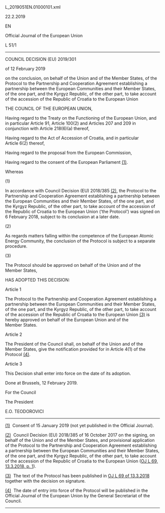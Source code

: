  L\_2019051EN.01000101.xml

  

22.2.2019   

EN

Official Journal of the European Union

L 51/1

* * *

COUNCIL DECISION (EU) 2019/301

of 12 February 2019

on the conclusion, on behalf of the Union and of the Member States, of the Protocol to the Partnership and Cooperation Agreement establishing a partnership between the European Communities and their Member States, of the one part, and the Kyrgyz Republic, of the other part, to take account of the accession of the Republic of Croatia to the European Union

THE COUNCIL OF THE EUROPEAN UNION,

Having regard to the Treaty on the Functioning of the European Union, and in particular Article 91, Article 100(2) and Articles 207 and 209 in conjunction with Article 218(6)(a) thereof,

Having regard to the Act of Accession of Croatia, and in particular Article 6(2) thereof,

Having regard to the proposal from the European Commission,

Having regard to the consent of the European Parliament [(1)](#ntr1-L_2019051EN.01000101-E0001).

Whereas

  

(1)

In accordance with Council Decision (EU) 2018/385 [(2)](#ntr2-L_2019051EN.01000101-E0002), the Protocol to the Partnership and Cooperation Agreement establishing a partnership between the European Communities and their Member States, of the one part, and the Kyrgyz Republic, of the other part, to take account of the accession of the Republic of Croatia to the European Union (‘the Protocol’) was signed on 6 February 2018, subject to its conclusion at a later date.

  

(2)

As regards matters falling within the competence of the European Atomic Energy Community, the conclusion of the Protocol is subject to a separate procedure.

  

(3)

The Protocol should be approved on behalf of the Union and of the Member States,

HAS ADOPTED THIS DECISION:

Article 1

The Protocol to the Partnership and Cooperation Agreement establishing a partnership between the European Communities and their Member States, of the one part, and the Kyrgyz Republic, of the other part, to take account of the accession of the Republic of Croatia to the European Union [(3)](#ntr3-L_2019051EN.01000101-E0003) is hereby approved on behalf of the European Union and of the Member States.

Article 2

The President of the Council shall, on behalf of the Union and of the Member States, give the notification provided for in Article 4(1) of the Protocol [(4)](#ntr4-L_2019051EN.01000101-E0004).

Article 3

This Decision shall enter into force on the date of its adoption.

Done at Brussels, 12 February 2019.

For the Council

The President

E.O. TEODOROVICI

* * *

[(1)](#ntc1-L_2019051EN.01000101-E0001)  Consent of 15 January 2019 (not yet published in the Official Journal).

[(2)](#ntc2-L_2019051EN.01000101-E0002)  Council Decision (EU) 2018/385 of 16 October 2017 on the signing, on behalf of the Union and of the Member States, and provisional application of the Protocol to the Partnership and Cooperation Agreement establishing a partnership between the European Communities and their Member States, of the one part, and the Kyrgyz Republic, of the other part, to take account of the accession of the Republic of Croatia to the European Union ([OJ L 69, 13.3.2018, p. 1](./../../../../legal-content/EN/AUTO/?uri=OJ:L:2018:069:TOC)).

[(3)](#ntc3-L_2019051EN.01000101-E0003)  The text of the Protocol has been published in [OJ L 69 of 13.3.2018](./../../../../legal-content/EN/AUTO/?uri=OJ:L:2018:069:TOC) together with the decision on signature.

[(4)](#ntc4-L_2019051EN.01000101-E0004)  The date of entry into force of the Protocol will be published in the Official Journal of the European Union by the General Secretariat of the Council.

* * *